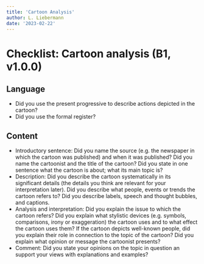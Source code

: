 ```yaml
---
title: 'Cartoon Analysis'
author: L. Liebermann
date: '2023-02-22'
---
```


# Checklist: Cartoon analysis (B1, v1.0.0)

## Language

- Did you use the present progressive to describe actions depicted in the cartoon?
- Did you use the formal register?

## Content

- Introductory sentence: Did you name the source (e.g. the newspaper in which the cartoon was published) and when it was published? 
  Did you name the cartoonist and the title of the cartoon? Did you state in one sentence what the cartoon is about; what its main topic is? 
- Description: Did you describe the cartoon systematically in its significant details (the details you think are relevant for your interpretation later). Did you describe what people, events or trends the cartoon refers to? Did you describe labels, speech and thought bubbles, and captions.
- Analysis and interpretation: Did you explain the issue to which the cartoon refers? Did you explain what stylistic devices (e.g. symbols, comparisons, irony or exaggeration) the cartoon uses and to what effect the cartoon uses them? If the cartoon depicts well-known people, did you explain their role in connection to the topic of the cartoon? Did you explain what opinion or message the cartoonist presents? 
- Comment: Did you state your opinions on the topic in question an support your views with explanations and examples?

